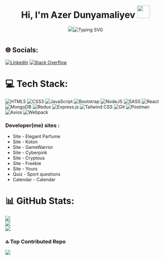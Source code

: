 
<h1 align="center">Hi, I'm Azer Dunyamaliyev <img src = "https://raw.githubusercontent.com/TheDudeThatCode/TheDudeThatCode/master/Assets/Developer.gif" style = "width: 40px; display: inline-block;" data-target = "animated-image.originalImage"></img></h1>
<p align="center">
  <a><img src="https://readme-typing-svg.herokuapp.com?lines=Welcome+Azer+Dunyamaliyev+Channel;Front+end+developer;></a>
</p>

<a align = "center">![Typing SVG](https://readme-typing-svg.herokuapp.com?color=FA4721&lines=Welcome+Azer+Dunyamaliyev+Channel;+Software+developer)</a>





<p align="left"> <a href="https://twitter.com/" target="blank"><img src="https://img.shields.io/twitter/follow/?logo=twitter&style=for-the-badge" alt=""/></a> </p>


## 🌐 Socials:
[![LinkedIn](https://img.shields.io/badge/LinkedIn-%230077B5.svg?logo=linkedin&logoColor=white)](https://www.linkedin.com/in/azer-dunyamaliyev-35ba5b286/) [![Stack Overflow](https://img.shields.io/badge/-Stackoverflow-FE7A16?logo=stack-overflow&logoColor=white)](https://stackoverflow.com/users/23519683) 

# 💻 Tech Stack:
![HTML5](https://img.shields.io/badge/html5-%23E34F26.svg?style=for-the-badge&logo=html5&logoColor=white) ![CSS3](https://img.shields.io/badge/css3-%231572B6.svg?style=for-the-badge&logo=css3&logoColor=white) ![JavaScript](https://img.shields.io/badge/javascript-%23323330.svg?style=for-the-badge&logo=javascript&logoColor=%23F7DF1E) ![Bootstrap](https://img.shields.io/badge/bootstrap-%238511FA.svg?style=for-the-badge&logo=bootstrap&logoColor=white) ![NodeJS](https://img.shields.io/badge/node.js-6DA55F?style=for-the-badge&logo=node.js&logoColor=white) ![SASS](https://img.shields.io/badge/SASS-hotpink.svg?style=for-the-badge&logo=SASS&logoColor=white) ![React](https://img.shields.io/badge/React-20232A?style=for-the-badge&logo=react&logoColor=61DAFB) ![MongoDB](https://img.shields.io/badge/MongoDB-4EA94B?style=for-the-badge&logo=mongodb&logoColor=white) ![Redux](https://img.shields.io/badge/Redux-764ABC?style=for-the-badge&logo=redux&logoColor=white) ![Express.js](https://img.shields.io/badge/Express.js-000000?style=for-the-badge&logo=express&logoColor=white) ![Tailwind CSS](https://img.shields.io/badge/Tailwind%20CSS-38B2AC?style=for-the-badge&logo=tailwind-css&logoColor=white) ![Git](https://img.shields.io/badge/Git-F05032?style=for-the-badge&logo=git&logoColor=white) ![Postman](https://img.shields.io/badge/Postman-FF6C37?style=for-the-badge&logo=postman&logoColor=white) ![Axios](https://img.shields.io/badge/Axios-5A29E4?style=for-the-badge&logo=axios&logoColor=white) ![Webpack](https://img.shields.io/badge/Webpack-8DD6F9?style=for-the-badge&logo=webpack&logoColor=white)


<h3>Developer(me) sites :</h3>
<ul>
  <li><a href = "https://abone.elegant.az/" style = "text-decoration: none;">Site</a> - Elegant Parfume</li>
  <li><a href = "https://koton-blond.vercel.app/" style = "text-decoration: none;">Site</a> - Koton</li>
  <li><a href = "https://azer-dunyamaliyev.github.io/GameWarrior/" style = "text-decoration: none;">Site</a> - GameWarrior</li>
  <li><a href = "https://azer-dunyamaliyev.github.io/Cyberpink/" style = "text-decoration: none;">Site</a> - Cyberpink</li>
  <li><a href = "https://azer-dunyamaliyev.github.io/Cryptous/" style = "text-decoration: none;">Site</a> - Cryptous</li>
  <li><a href = "https://azer-dunyamaliyev.github.io/Freebie/" style = "text-decoration: none;">Site</a> - Freebie</li>
  <li><a href = "https://azer-dunyamaliyev.github.io/yours/" style = "text-decoration: none;">Site</a> - Yours</li>
  <li><a href = "https://azer-dunyamaliyev.github.io/Quiz-API-/" style = "text-decoration: none;">Quiz</a> - Sport questions</li>
  <li><a href = "https://azer-dunyamaliyev.github.io/Calendar/" style = "text-decoration: none;">Calendar</a> - Calendar</li>
</ul>

# 📊 GitHub Stats:
![](https://github-readme-stats.vercel.app/api?username=Azer-Dunyamaliyev&theme=radical&hide_border=false&include_all_commits=false&count_private=false)<br/>
![](https://github-readme-streak-stats.herokuapp.com/?user=Azer-Dunyamaliyev&theme=radical&hide_border=false)<br/>
![](https://github-readme-stats.vercel.app/api/top-langs/?username=Azer-Dunyamaliyev&theme=radical&hide_border=false&include_all_commits=false&count_private=false&layout=compact)

### 🔝 Top Contributed Repo
![](https://github-contributor-stats.vercel.app/api?username=Azer-Dunyamaliyev&limit=5&theme=radical&combine_all_yearly_contributions=true)


  

<!-- Proudly created with GPRM ( https://gprm.itsvg.in ) -->
